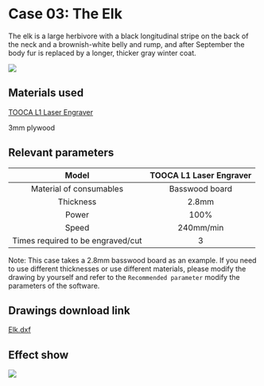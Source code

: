 ﻿---
sidebar_position: 13
sidebar_label: The Elk
---

# Case 03: The Elk



The elk is a large herbivore with a black longitudinal stripe on the back of the neck and a brownish-white belly and rump, and after September the body fur is replaced by a longer, thicker gray winter coat.

![](https://wiki-media-ef.oss-cn-hongkong.aliyuncs.com//images/tooca-laser-1-case-03-01.png)

## Materials used

[TOOCA L1 Laser Engraver](https://www.elecfreaks.com/elecfreaks-tooca-l1-laser-engraver-10w.html)

3mm plywood


## Relevant parameters

|Model|TOOCA L1 Laser Engraver|
|:-------:|:-------:|
|Material of consumables|Basswood board|
|Thickness|2.8mm|
|Power|100%|
|Speed|240mm/min|
|Times required to be engraved/cut|3|

Note: This case takes a 2.8mm basswood board as an example. If you need to use different thicknesses or use different materials, please modify the drawing by yourself and refer to the `Recommended parameter` modify the parameters of the software.

## Drawings download link

[Elk.dxf](https://minhaskamal.github.io/DownGit/#/home?url=https://github.com/elecfreaks/learn-en/blob/master/tooca-laser-1/file/Cutting/Elk/Elk.dxf)

## Effect show

![](https://wiki-media-ef.oss-cn-hongkong.aliyuncs.com//images/tooca-laser-1-case-03-01.png)
